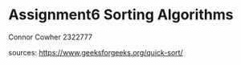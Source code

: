 # Assignment6 Sorting Algorithms
Connor Cowher 2322777


sources:
https://www.geeksforgeeks.org/quick-sort/
